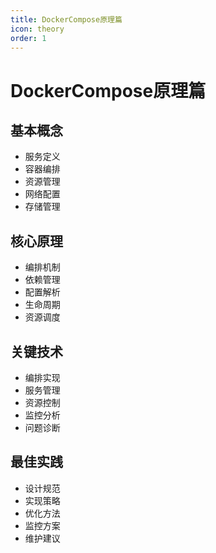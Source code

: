 ```yaml
---
title: DockerCompose原理篇
icon: theory
order: 1
---
```


# DockerCompose原理篇

## 基本概念
- 服务定义
- 容器编排
- 资源管理
- 网络配置
- 存储管理

## 核心原理
- 编排机制
- 依赖管理
- 配置解析
- 生命周期
- 资源调度

## 关键技术
- 编排实现
- 服务管理
- 资源控制
- 监控分析
- 问题诊断

## 最佳实践
- 设计规范
- 实现策略
- 优化方法
- 监控方案
- 维护建议
